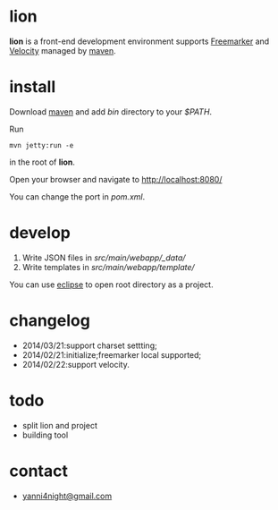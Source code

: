 lion
======

**lion** is a front-end development environment supports [Freemarker](http://freemarker.org) and [Velocity](http://velocity.apache.org/) managed by [maven](http://maven.apache.org).

install
======

Download [maven](http://maven.apache.org/download.html) and add _bin_ directory to your _$PATH_.

Run 

    mvn jetty:run -e

in the root of **lion**.

Open your browser and navigate to <http://localhost:8080/>

You can change the port in _pom.xml_.

develop
======
1. Write JSON files in *src/main/webapp/\_data/*	
2. Write templates in *src/main/webapp/template/*


You can use [eclipse](http://www.eclipse.org) to open root directory as a project.


changelog
======
- 2014/03/21:support charset settting;
- 2014/02/21:initialize;freemarker local supported;
- 2014/02/22:support velocity.

todo
======
 - split lion and project
 - building tool
 
contact
======
 - <yanni4night@gmail.com> 
